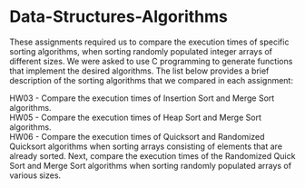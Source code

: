 # Data-Structures-Algorithms
These assignments required us to compare the execution times of specific sorting algorithms, when sorting randomly populated integer arrays of different sizes. We were asked to use C programming to generate functions that implement the desired algorithms. The list below provides a brief description of the sorting algorithms that we compared in each assignment:

HW03 - Compare the execution times of Insertion Sort and Merge Sort algorithms. <br />
HW05 - Compare the execution times of Heap Sort and Merge Sort algorithms. <br />
HW06 - Compare the execution times of Quicksort and Randomized Quicksort algorithms when sorting arrays consisting of elements that are already sorted. Next, compare the execution times of the Randomized Quick Sort and Merge Sort algorithms when sorting randomly        populated arrays of various sizes.


